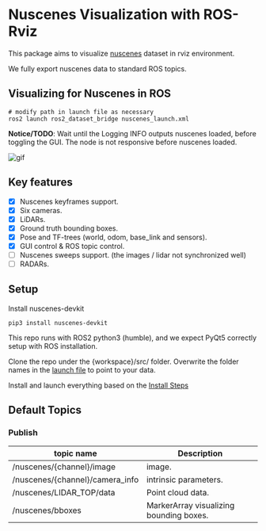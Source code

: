# Nuscenes Visualization with ROS-Rviz

This package aims to visualize [nuscenes](https://www.nuscenes.org) dataset in rviz environment. 

We fully export nuscenes data to standard ROS topics.

## Visualizing for Nuscenes in ROS
```
# modify path in launch file as necessary
ros2 launch ros2_dataset_bridge nuscenes_launch.xml
```
**Notice/TODO**: Wait until the Logging INFO outputs nuscenes loaded, before toggling the GUI. The node is not responsive before nuscenes loaded.

![gif](nuscene_visualized.gif)

## Key features

- [x] Nuscenes keyframes support. 
- [x] Six cameras.
- [x] LiDARs.
- [x] Ground truth bounding boxes.
- [x] Pose and TF-trees (world, odom, base_link and sensors).
- [x] GUI control & ROS topic control.
- [ ] Nuscenes sweeps support. (the images / lidar not synchronized well)
- [ ] RADARs.

## Setup

Install nuscenes-devkit
```
pip3 install nuscenes-devkit
```

This repo runs with ROS2 python3 (humble), and we expect PyQt5 correctly setup with ROS installation.

Clone the repo under the {workspace}/src/ folder. Overwrite the folder names in the [launch file](../launch/nuscenes_launch.xml) to point to your data. 

Install and launch everything based on the [Install Steps](../readme.md)


## Default Topics

### Publish

| topic name                        | Description |
|-----------------------------------|---------------|
| /nuscenes/{channel}/image         | image.|
| /nuscenes/{channel}/camera_info   | intrinsic parameters.|
| /nuscenes/LIDAR_TOP/data          | Point cloud data.|
| /nuscenes/bboxes                  | MarkerArray visualizing bounding boxes.
